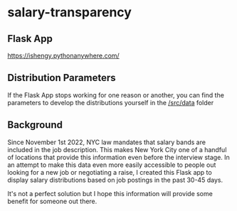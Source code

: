 # salary-transparency
 
## Flask App
https://ishengy.pythonanywhere.com/ 
 
## Distribution Parameters
If the Flask App stops working for one reason or another, you can find the parameters to develop the distributions yourself in the [/src/data](https://github.com/ishengy/salary-transparency/blob/main/src/data/job_dist_parameters.csv) folder

## Background

Since November 1st 2022, NYC law mandates that salary bands are included in the job description. This makes New York City one of a handful of locations that provide this information even before the interview stage. In an attempt to make this data even more easily accessible to people out looking for a new job or negotiating a raise, I created this Flask app to display salary distributions based on job postings in the past 30-45 days.

It's not a perfect solution but I hope this information will provide some benefit for someone out there.

